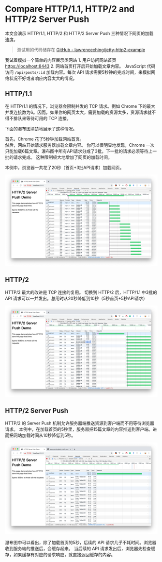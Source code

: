 # Compare HTTP/1.1, HTTP/2 and HTTP/2 Server Push

本文会演示 HTTP/1.1, HTTP/2 和 HTTP/2 Server Push 三种情况下网页的加载速度。

> 测试用的代码储存在 [GitHub - lawrenceching/jetty-http2-example](https://github.com/lawrenceching/jetty-http2-example)

我试着模拟一个简单的内容展示类网站 1. 用户访问网站首页 [https://localhost:8443](https://localhost:8443) 2. 网站首页打开后开始加载文章内容。 JavaScript 代码访问 `/api/posts/:id` 加载内容。每次 API 请求需要5秒钟的完成时间，来模拟网络状况不好或者响应内容太大的情况。

## HTTP/1.1

在 HTTP/1.1 的情况下，浏览器会限制并发的 TCP 请求。例如 Chrome 下的最大并发连接数为6。因而，如果你的网页太大，需要加载的资源太多，资源请求就不得不排队来等待可用的 TCP 连接。

下面的瀑布图清楚地展示了这种情况。

首先，Chrome 花了5秒钟加载网站首页。  
然后，网站开始请求服务器加载文章内容。 你可以很明显地发现，Chrome 一次只能加载6篇文章。瀑布图中所有API请求分成了3批，下一批的请求必须等待上一批的请求完成。 这种限制极大地增加了网页的加载时间。

本例中，浏览器一共花了20秒（首页+3批API请求）加载网页。

![](.gitbook/assets/image%20%283%29.png)

## HTTP/2

HTTP/2 最大的改进是 TCP 连接的复用。 切换到 HTTP/2 后，HTTP/1.1 中3批的 API 请求可以一并发出。总用时从20秒降低到10秒（5秒首页+5秒API请求）

![](.gitbook/assets/image%20%284%29.png)

## HTTP/2 Server Push

HTTP/2 的 Server Push 机制允许服务器端推送资源到客户端而不用等待浏览器请求。 本例中，在加载首页的5秒里，服务器把15篇文章的内容推送到客户端。进而把网站加载时间从10秒降低到5秒。

![](.gitbook/assets/image%20%285%29.png)

瀑布图中可以看出，除了加载首页的5秒，后续的 API 请求几乎不耗时间。浏览器收到服务端的推送后，会缓存起来。 当后续的 API 请求发出后，浏览器先检查缓存，如果缓存有对应的请求响应，就直接返回缓存的内容。

